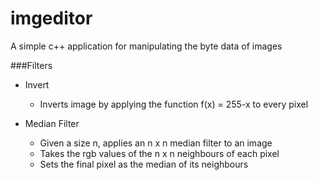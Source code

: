 imgeditor
=========

A simple c++ application for manipulating the byte data of images 

###Filters

- Invert
  - Inverts image by applying the function f(x) = 255-x to every pixel

- Median Filter
  - Given a size n, applies an n x n median filter to an image
  - Takes the rgb values of the n x n neighbours of each pixel
  - Sets the final pixel as the median of its neighbours

